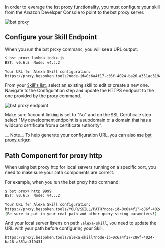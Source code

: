 
In order to leverage the bst proxy functionality, you must configure your skill from the Amazon Developer Console to point to the bst proxy server.

![bst proxy](https://bespoken.tools/assets/bst-proxy-flow.gif)

## Configure your Skill Endpoint ###

When you run the bst proxy command, you will see a URL output:

```bash
$ bst proxy lambda index.js
BST: v0.6.5  Node: v4.3.2

Your URL for Alexa Skill configuration:
https://proxy.bespoken.tools?node-id=0c6a4f17-c86f-4024-ba26-a351ac319431
```

From your [Skill's list](https://developer.amazon.com/edw/home.html#/skills/list), select an existing skill to edit or create a new one.  Navigate to the Configuration step and update the HTTPS endpoint to the one provided by the proxy command.

![bst proxy endpoint](https://bespoken.tools/assets/posts/introducing-bst-proxy-for-alexa-skills/configure-skill.gif)

Make sure Account linking is set to "No" and on the SSL Certificate step select "My development endpoint is a subdomain of a domain that has a wildcard certificate from a certificate authority".

__ Note__ To help generate your configuration URL, you can also use [bst proxy urlgen](/commands/proxy#bst-proxy-urlgen)

## Path Component for proxy http

When using bst proxy http for local servers running on a specific port, you need to make sure your path components are correct.

For example, when you run the bst proxy http command:

```bash
$ bst proxy http 9999
BST: v0.6.5  Node: v4.3.2

Your URL for Alexa Skill configuration:
https://proxy.bespoken.tools/YOUR/SKILL/PATH?node-id=0c6a4f17-c86f-4024-ba26-a351ac319431
(Be sure to put in your real path and other query string parameters!)
```

And your local server listens on path `/alexa-skill`, you need to update the URL with your path before configuring your Skill.

```
https://proxy.bespoken.tools/alexa-skill?node-id=0c6a4f17-c86f-4024-ba26-a351ac319431
```
